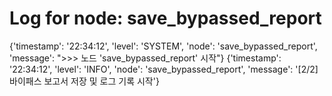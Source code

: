# Log for node: save_bypassed_report

{'timestamp': '22:34:12', 'level': 'SYSTEM', 'node': 'save_bypassed_report', 'message': ">>> 노드 'save_bypassed_report' 시작"}
{'timestamp': '22:34:12', 'level': 'INFO', 'node': 'save_bypassed_report', 'message': '[2/2] 바이패스 보고서 저장 및 로그 기록 시작'}